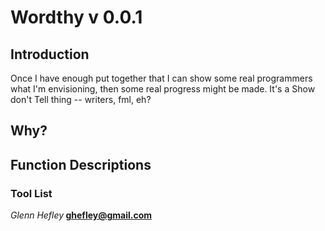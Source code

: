 # Wordthy v 0.0.1

 
## Introduction



Once I have enough put together that I can show some real programmers what I'm envisioning, then some real progress might be made. It's a Show don't Tell thing -- writers, fml, eh? 

## Why? 


## Function Descriptions


### Tool List





*Glenn Hefley*<B /><B />
[ghefley@gmail.com](mailto:ghefley@gmail.com)
